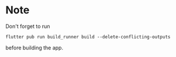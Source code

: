 # Note

Don't forget to run 

``
flutter pub run build_runner build --delete-conflicting-outputs
``

before building the app.
